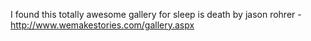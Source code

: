 I found this totally awesome gallery for sleep is death by jason rohrer - http://www.wemakestories.com/gallery.aspx
